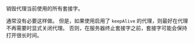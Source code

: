 <!-- YAML
added: v0.11.4
-->

销毁代理当前使用的所有套接字。

通常没有必要这样做。 
但是，如果使用启用了 `keepAlive` 的代理，则最好在代理不再需要时显式关闭代理。 
否则，在服务器终止套接字之前，套接字可能会保持打开很长时间。

